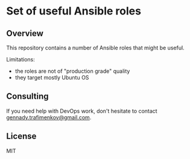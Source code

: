# Set of useful Ansible roles

## Overview

This repository contains a number of Ansible roles that
might be useful.

Limitations:
- the roles are not of "production grade" quality
- they target mostly Ubuntu OS

## Consulting

If you need help with DevOps work,
don't hesitate to contact gennady.trafimenkov@gmail.com.

## License

MIT

